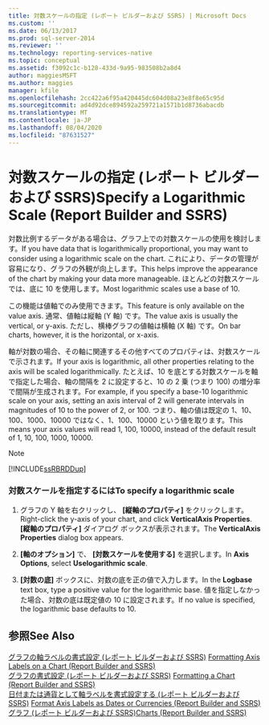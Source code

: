 ```yaml
---
title: 対数スケールの指定 (レポート ビルダーおよび SSRS) | Microsoft Docs
ms.custom: ''
ms.date: 06/13/2017
ms.prod: sql-server-2014
ms.reviewer: ''
ms.technology: reporting-services-native
ms.topic: conceptual
ms.assetid: f3092c1c-b128-433d-9a95-983508b2a8d4
author: maggiesMSFT
ms.author: maggies
manager: kfile
ms.openlocfilehash: 2cc422a6f95a420445dc604d08a23e8f8e65c95d
ms.sourcegitcommit: ad4d92dce894592a259721a1571b1d8736abacdb
ms.translationtype: MT
ms.contentlocale: ja-JP
ms.lasthandoff: 08/04/2020
ms.locfileid: "87631527"
---
```

# <a name="specify-a-logarithmic-scale-report-builder-and-ssrs"></a><span data-ttu-id="a7a3c-102">対数スケールの指定 (レポート ビルダーおよび SSRS)</span><span class="sxs-lookup"><span data-stu-id="a7a3c-102">Specify a Logarithmic Scale (Report Builder and SSRS)</span></span>
  <span data-ttu-id="a7a3c-103">対数比例するデータがある場合は、グラフ上での対数スケールの使用を検討します。</span><span class="sxs-lookup"><span data-stu-id="a7a3c-103">If you have data that is logarithmically proportional, you may want to consider using a logarithmic scale on the chart.</span></span> <span data-ttu-id="a7a3c-104">これにより、データの管理が容易になり、グラフの外観が向上します。</span><span class="sxs-lookup"><span data-stu-id="a7a3c-104">This helps improve the appearance of the chart by making your data more manageable.</span></span> <span data-ttu-id="a7a3c-105">ほとんどの対数スケールでは、底に 10 を使用します。</span><span class="sxs-lookup"><span data-stu-id="a7a3c-105">Most logarithmic scales use a base of 10.</span></span>  
  
 <span data-ttu-id="a7a3c-106">この機能は値軸でのみ使用できます。</span><span class="sxs-lookup"><span data-stu-id="a7a3c-106">This feature is only available on the value axis.</span></span> <span data-ttu-id="a7a3c-107">通常、値軸は縦軸 (Y 軸) です。</span><span class="sxs-lookup"><span data-stu-id="a7a3c-107">The value axis is usually the vertical, or y-axis.</span></span> <span data-ttu-id="a7a3c-108">ただし、横棒グラフの値軸は横軸 (X 軸) です。</span><span class="sxs-lookup"><span data-stu-id="a7a3c-108">On bar charts, however, it is the horizontal, or x-axis.</span></span>  
  
 <span data-ttu-id="a7a3c-109">軸が対数の場合、その軸に関連するその他すべてのプロパティは、対数スケールで示されます。</span><span class="sxs-lookup"><span data-stu-id="a7a3c-109">If your axis is logarithmic, all other properties relating to the axis will be scaled logarithmically.</span></span> <span data-ttu-id="a7a3c-110">たとえば、10 を底とする対数スケールを軸で指定した場合、軸の間隔を 2 に設定すると、10 の 2 乗 (つまり 100) の増分率で間隔が生成されます。</span><span class="sxs-lookup"><span data-stu-id="a7a3c-110">For example, if you specify a base-10 logarithmic scale on your axis, setting an axis interval of 2 will generate intervals in magnitudes of 10 to the power of 2, or 100.</span></span> <span data-ttu-id="a7a3c-111">つまり、軸の値は既定の 1、10、100、1000、10000 ではなく、1、100、10000 という値を取ります。</span><span class="sxs-lookup"><span data-stu-id="a7a3c-111">This means your axis values will read 1, 100, 10000, instead of the default result of 1, 10, 100, 1000, 10000.</span></span>  
  
> [!NOTE]  
>  [!INCLUDE[ssRBRDDup](../../includes/ssrbrddup-md.md)]  
  
### <a name="to-specify-a-logarithmic-scale"></a><span data-ttu-id="a7a3c-112">対数スケールを指定するには</span><span class="sxs-lookup"><span data-stu-id="a7a3c-112">To specify a logarithmic scale</span></span>  
  
1.  <span data-ttu-id="a7a3c-113">グラフの Y 軸を右クリックし、 **[縦軸のプロパティ]** をクリックします。</span><span class="sxs-lookup"><span data-stu-id="a7a3c-113">Right-click the y-axis of your chart, and click **VerticalAxis Properties**.</span></span> <span data-ttu-id="a7a3c-114">**[縦軸のプロパティ]** ダイアログ ボックスが表示されます。</span><span class="sxs-lookup"><span data-stu-id="a7a3c-114">The **VerticalAxis Properties** dialog box appears.</span></span>  
  
2.  <span data-ttu-id="a7a3c-115">**[軸のオプション]** で、 **[対数スケールを使用する]** を選択します。</span><span class="sxs-lookup"><span data-stu-id="a7a3c-115">In **Axis Options**, select **Uselogarithmic scale**.</span></span>  
  
3.  <span data-ttu-id="a7a3c-116">**[対数の底]** ボックスに、対数の底を正の値で入力します。</span><span class="sxs-lookup"><span data-stu-id="a7a3c-116">In the **Logbase** text box, type a positive value for the logarithmic base.</span></span> <span data-ttu-id="a7a3c-117">値を指定しなかった場合、対数の底は既定値の 10 に設定されます。</span><span class="sxs-lookup"><span data-stu-id="a7a3c-117">If no value is specified, the logarithmic base defaults to 10.</span></span>  
  
## <a name="see-also"></a><span data-ttu-id="a7a3c-118">参照</span><span class="sxs-lookup"><span data-stu-id="a7a3c-118">See Also</span></span>  
 <span data-ttu-id="a7a3c-119">[グラフの軸ラベルの書式設定 (レポート ビルダーおよび SSRS)](formatting-axis-labels-on-a-chart-report-builder-and-ssrs.md) </span><span class="sxs-lookup"><span data-stu-id="a7a3c-119">[Formatting Axis Labels on a Chart &#40;Report Builder and SSRS&#41;](formatting-axis-labels-on-a-chart-report-builder-and-ssrs.md) </span></span>  
 <span data-ttu-id="a7a3c-120">[グラフの書式設定 (レポート ビルダーおよび SSRS)](formatting-a-chart-report-builder-and-ssrs.md) </span><span class="sxs-lookup"><span data-stu-id="a7a3c-120">[Formatting a Chart &#40;Report Builder and SSRS&#41;](formatting-a-chart-report-builder-and-ssrs.md) </span></span>  
 <span data-ttu-id="a7a3c-121">[日付または通貨として軸ラベルを書式設定する &#40;レポート ビルダーおよび SSRS&#41;](format-axis-labels-as-dates-or-currencies-report-builder-and-ssrs.md) </span><span class="sxs-lookup"><span data-stu-id="a7a3c-121">[Format Axis Labels as Dates or Currencies &#40;Report Builder and SSRS&#41;](format-axis-labels-as-dates-or-currencies-report-builder-and-ssrs.md) </span></span>  
 [<span data-ttu-id="a7a3c-122">グラフ &#40;レポート ビルダーおよび SSRS&#41;</span><span class="sxs-lookup"><span data-stu-id="a7a3c-122">Charts &#40;Report Builder and SSRS&#41;</span></span>](charts-report-builder-and-ssrs.md)  
  
  

